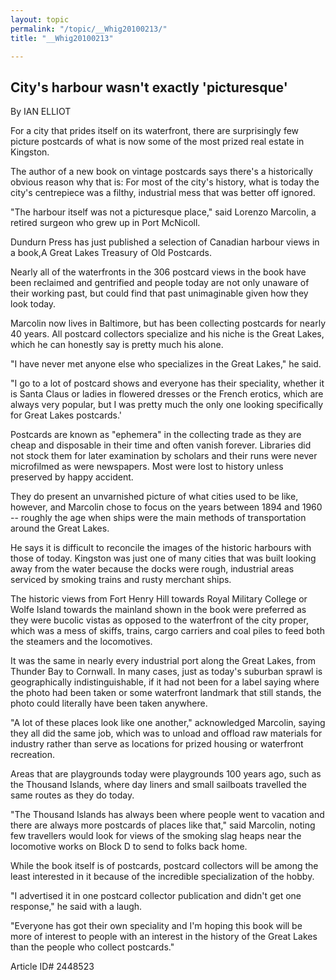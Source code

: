 ```yaml
---
layout: topic
permalink: "/topic/__Whig20100213/"
title: "__Whig20100213"

---
```


## City's harbour wasn't exactly 'picturesque'
By IAN ELLIOT

<div class="column2">

For a city that prides itself on its waterfront, there are surprisingly few picture postcards of what is now some of the most prized real estate in Kingston.

The author of a new book on vintage postcards says there's a historically obvious reason why that is: For most of the city's history, what is today the city's centrepiece was a filthy, industrial mess that was better off ignored.

"The harbour itself was not a picturesque place," said Lorenzo Marcolin, a retired surgeon who grew up in Port McNicoll.

Dundurn Press has just published a selection of Canadian harbour views in a book,A Great Lakes Treasury of Old Postcards.

Nearly all of the waterfronts in the 306 postcard views in the book have been reclaimed and gentrified and people today are not only unaware of their working past, but could find that past unimaginable given how they look today.

Marcolin now lives in Baltimore, but has been collecting postcards for nearly 40 years. All postcard collectors specialize and his niche is the Great Lakes, which he can honestly say is pretty much his alone.

"I have never met anyone else who specializes in the Great Lakes," he said.

"I go to a lot of postcard shows and everyone has their speciality, whether it is Santa Claus or ladies in flowered dresses or the French erotics, which are always very popular, but I was pretty much the only one looking specifically for Great Lakes postcards.'

Postcards are known as "ephemera" in the collecting trade as they are cheap and disposable in their time and often vanish forever. Libraries did not stock them for later examination by scholars and their runs were never microfilmed as were newspapers. Most were lost to history unless preserved by happy accident.

They do present an unvarnished picture of what cities used to be like, however, and Marcolin chose to focus on the years between 1894 and 1960 -- roughly the age when ships were the main methods of transportation around the Great Lakes.

He says it is difficult to reconcile the images of the historic harbours with those of today. Kingston was just one of many cities that was built looking away from the water because the docks were rough, industrial areas serviced by smoking trains and rusty merchant ships.

The historic views from Fort Henry Hill towards Royal Military College or Wolfe Island towards the mainland shown in the book were preferred as they were bucolic vistas as opposed to the waterfront of the city proper, which was a mess of skiffs, trains, cargo carriers and coal piles to feed both the steamers and the locomotives.

It was the same in nearly every industrial port along the Great Lakes, from Thunder Bay to Cornwall. In many cases, just as today's suburban sprawl is geographically indistinguishable, if it had not been for a label saying where the photo had been taken or some waterfront landmark that still stands, the photo could literally have been taken anywhere.

"A lot of these places look like one another," acknowledged Marcolin, saying they all did the same job, which was to unload and offload raw materials for industry rather than serve as locations for prized housing or waterfront recreation.

Areas that are playgrounds today were playgrounds 100 years ago, such as the Thousand Islands, where day liners and small sailboats travelled the same routes as they do today.

"The Thousand Islands has always been where people went to vacation and there are always more postcards of places like that," said Marcolin, noting few travellers would look for views of the smoking slag heaps near the locomotive works on Block D to send to folks back home.

While the book itself is of postcards, postcard collectors will be among the least interested in it because of the incredible specialization of the hobby.

"I advertised it in one postcard collector publication and didn't get one response," he said with a laugh.

"Everyone has got their own speciality and I'm hoping this book will be more of interest to people with an interest in the history of the Great Lakes than the people who collect postcards."

</div>

Article ID# 2448523

